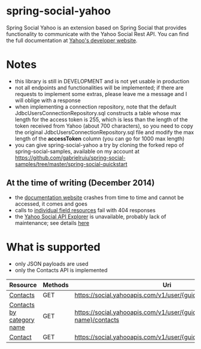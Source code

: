 spring-social-yahoo
===================

Spring Social Yahoo is an extension based on Spring Social that provides functionality to communicate with the Yahoo Social Rest API.
You can find the full documentation at
[Yahoo's developer website](https://developer.yahoo.com/social/rest_api_guide/ysp_api_book.html).


# Notes

- this library is still in DEVELOPMENT and is not yet usable in production
- not all endpoints and functionalities will be implemented; if there are requests to implement some extras,
please leave me a message and I will oblige with a response
- when implementing a connection repository, note that the default JdbcUsersConnectionRepository.sql constructs a table
whose max length for the access token is 255, which is less than the length of the token received from
Yahoo (about 700 characters), so you need to copy the original JdbcUsersConnectionRepository.sql file and modify
the max length of the **accessToken** column (you can go for 1000 max length)
- you can give spring-social-yahoo a try by cloning the forked repo of spring-social-samples, available on my account
at https://github.com/gabrielruiu/spring-social-samples/tree/master/spring-social-quickstart

## At the time of writing (December 2014)
- the [documentation website](https://developer.yahoo.com/social/rest_api_guide/ysp_api_book.html) crashes from time to time and cannot be accessed, it comes and goes
- calls to [individual field resources](https://developer.yahoo.com/social/rest_api_guide/field-resource.html) fail
  with 404 responses
- the [Yahoo Social API Explorer](http://ydndemo.com/yahoo_social_api_explorer/) is unavailable, probably lack of
maintenance; see details [here](https://developer.yahoo.com/social/rest_api_guide/api_explorer.html)

# What is supported

- only JSON payloads are used
- only the Contacts API is implemented


| Resource | Methods | Uri  |
| ------------- |-------------| -----|
| [Contacts](https://developer.yahoo.com/social/rest_api_guide/contacts-resource.html) | GET | https://social.yahooapis.com/v1/user/{guid}/contacts  |
| [Contacts by category name](https://developer.yahoo.com/social/rest_api_guide/category-resource.html) | GET | https://social.yahooapis.com/v1/user/{guid}/category/{category-name}/contacts |
| [Contact](https://developer.yahoo.com/social/rest_api_guide/contact-resource.html)   | GET | https://social.yahooapis.com/v1/user/{guid}/contact/{cid} |
